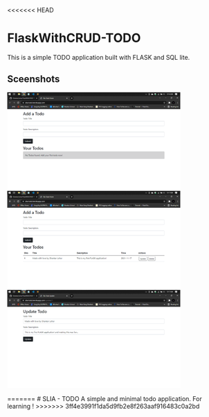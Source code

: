 <<<<<<< HEAD
# FlaskWithCRUD-TODO
This is a simple TODO application built with FLASK and SQL lite.

## Sceenshots

<p>
  <a href=""><img src="img/Screenshot (116).png" width="400"></a> 
  <a href=""><img src="img/Screenshot (117).png" width="400"></a>
  <a href=""><img src="img/Screenshot (118).png" width="400"></a>
</p>
=======
# SLIA - TODO
A simple and minimal todo application. For learning !
>>>>>>> 3ff4e3991f1da5d9fb2e8f263aaf916483c0a2bd

